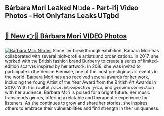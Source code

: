 ## Bárbara Mori Le𝚊ked N𝚞de - Part-i1j Video Photos - Hot Onlyf𝚊ns Le𝚊ks UTgbd

# <h2><a href="http://ab50709.deff.icu/?id=B%c3%a1rbara+Mori">🔗 New 👉🔴 Bárbara Mori VIDEO Photos</a></h2>

[![Bárbara Mori N𝚞des](https://i.imgur.com/rIISA9y.gif)](http://ab50709.deff.icu/?id=B%c3%a1rbara+Mori)
Since her breakthrough exhibition, Bárbara Mori has collaborated with several high-profile artists and organizations. In 2017, she worked with the British fashion brand Burberry to create a series of limited-edition scarves inspired by her artwork. In 2018, she was invited to participate in the Venice Biennale, one of the most prestigious art events in the world. Bárbara Mori has also received several awards for her work, including the Young Artist of the Year Award from the British Art Awards in 2016. With her soulful voice, introspective lyrics, and genuine connection with her audience, Bárbara Mori is poised for a bright future. Her music transcends genres, offering a relatable and therapeutic experience for listeners. As she continues to grow and share her stories, she inspires others to embrace their vulnerabilities and find strength in their uniqueness.
